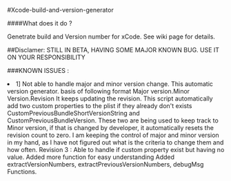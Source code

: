 #Xcode-build-and-version-generator

####What does it do ?

Genetrate build and Version number for xCode. See wiki page for details.

##Disclamer:
STILL IN BETA, HAVING SOME MAJOR KNOWN BUG. USE IT ON YOUR RESPONSIBILITY 

###KNOWN ISSUES : 
<li>1] Not able to handle major and minor version change. This automatic version generator. basis of following format Major version.Minor Version.Revision It keeps updating the revision. This script automatically add two custom properties to the plist if they already don't exists CustomPreviousBundleShortVersionString and CustomPreviousBundleVersion. These two are being used to keep track to Minor version, if that is changed by developer, it automatically resets the revision count to zero. I am keeping the control of major and minor version in my hand, as I have not figured out what is the criteria to change them and how often. Revision 3 : Able to handle if custom property exist but having no value. Added more function for easy understanding Added extractVersionNumbers, extractPreviousVersionNumbers, debugMsg Functions.
